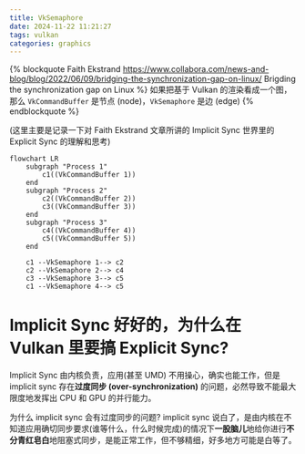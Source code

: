 ```yaml
---
title: VkSemaphore
date: 2024-11-22 11:21:27
tags: vulkan
categories: graphics
---
```


{% blockquote Faith Ekstrand https://www.collabora.com/news-and-blog/blog/2022/06/09/bridging-the-synchronization-gap-on-linux/ Brigding the synchronization gap on Linux %}
如果把基于 Vulkan 的渲染看成一个图，那么 `VkCommandBuffer` 是节点 (node)，`VkSemaphore` 是边 (edge)
{% endblockquote %}

(这里主要是记录一下对 Faith Ekstrand 文章所讲的 Implicit Sync 世界里的 Explicit Sync 的理解和思考)

```mermaid
flowchart LR
    subgraph "Process 1"
        c1((VkCommandBuffer 1))
    end
    subgraph "Process 2"
        c2((VkCommandBuffer 2))
        c3((VkCommandBuffer 3))
    end
    subgraph "Process 3"
        c4((VkCommandBuffer 4))
        c5((VkCommandBuffer 5))
    end

    c1 --VkSemaphore 1--> c2
    c2 --VkSemaphore 2--> c4
    c3 --VkSemaphore 3--> c5
    c1 --VkSemaphore 4--> c5
```
<!--more-->

# Implicit Sync 好好的，为什么在 Vulkan 里要搞 Explicit Sync?

Implicit Sync 由内核负责，应用(甚至 UMD) 不用操心，确实也能工作，但是 implicit sync 存在**过度同步 (over-synchronization)** 的问题，必然导致不能最大限度地发挥出 CPU 和 GPU 的并行能力。

为什么 implicit sync 会有过度同步的问题? implicit sync 说白了，是由内核在不知道应用确切同步要求(谁等什么，什么时候完成)的情况下**一股脑儿**地给你进行**不分青红皂白**地阻塞式同步，是能正常工作，但不够精细，好多地方可能是白等了。
